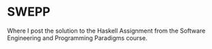 # SWEPP
Where I post the solution to the Haskell Assignment from the Software Engineering and Programming Paradigms course.
